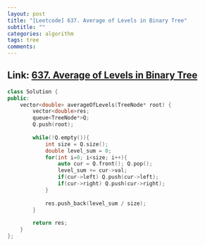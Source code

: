 ```yaml
---
layout: post
title: "[Leetcode] 637. Average of Levels in Binary Tree"
subtitle: ""
categories: algorithm
tags: tree
comments:
---
```


## Link: [637. Average of Levels in Binary Tree](https://leetcode.com/problems/average-of-levels-in-binary-tree/)

```cpp
class Solution {
public:
    vector<double> averageOfLevels(TreeNode* root) {
        vector<double>res;
        queue<TreeNode*>Q;
        Q.push(root);
        
        while(!Q.empty()){
            int size = Q.size();
            double level_sum = 0;
            for(int i=0; i<size; i++){
                auto cur = Q.front(); Q.pop();
                level_sum += cur->val;
                if(cur->left) Q.push(cur->left);
                if(cur->right) Q.push(cur->right);
            }
            
            res.push_back(level_sum / size);
        }
        
        return res;
    }
};
```
